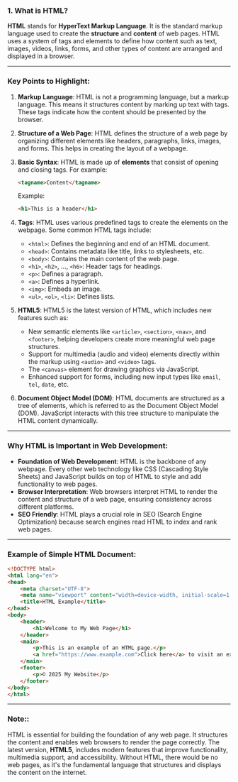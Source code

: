 ### **1. What is HTML?**

**HTML** stands for **HyperText Markup Language**. It is the standard markup language used to create the **structure** and **content** of web pages. HTML uses a system of tags and elements to define how content such as text, images, videos, links, forms, and other types of content are arranged and displayed in a browser.

---

### **Key Points to Highlight:**

1. **Markup Language**: 
   HTML is not a programming language, but a markup language. This means it structures content by marking up text with tags. These tags indicate how the content should be presented by the browser.

2. **Structure of a Web Page**:
   HTML defines the structure of a web page by organizing different elements like headers, paragraphs, links, images, and forms. This helps in creating the layout of a webpage.

3. **Basic Syntax**:
   HTML is made up of **elements** that consist of opening and closing tags. For example:
   ```html
   <tagname>Content</tagname>
   ```
   Example:
   ```html
   <h1>This is a header</h1>
   ```

4. **Tags**: 
   HTML uses various predefined tags to create the elements on the webpage. Some common HTML tags include:
   - `<html>`: Defines the beginning and end of an HTML document.
   - `<head>`: Contains metadata like title, links to stylesheets, etc.
   - `<body>`: Contains the main content of the web page.
   - `<h1>`, `<h2>`, ..., `<h6>`: Header tags for headings.
   - `<p>`: Defines a paragraph.
   - `<a>`: Defines a hyperlink.
   - `<img>`: Embeds an image.
   - `<ul>`, `<ol>`, `<li>`: Defines lists.

5. **HTML5**:
   HTML5 is the latest version of HTML, which includes new features such as:
   - New semantic elements like `<article>`, `<section>`, `<nav>`, and `<footer>`, helping developers create more meaningful web page structures.
   - Support for multimedia (audio and video) elements directly within the markup using `<audio>` and `<video>` tags.
   - The `<canvas>` element for drawing graphics via JavaScript.
   - Enhanced support for forms, including new input types like `email`, `tel`, `date`, etc.

6. **Document Object Model (DOM)**: 
   HTML documents are structured as a tree of elements, which is referred to as the Document Object Model (DOM). JavaScript interacts with this tree structure to manipulate the HTML content dynamically.

---

### **Why HTML is Important in Web Development:**
- **Foundation of Web Development**: HTML is the backbone of any webpage. Every other web technology like CSS (Cascading Style Sheets) and JavaScript builds on top of HTML to style and add functionality to web pages.
- **Browser Interpretation**: Web browsers interpret HTML to render the content and structure of a web page, ensuring consistency across different platforms.
- **SEO Friendly**: HTML plays a crucial role in SEO (Search Engine Optimization) because search engines read HTML to index and rank web pages.

---

### **Example of Simple HTML Document:**
```html
<!DOCTYPE html>
<html lang="en">
<head>
    <meta charset="UTF-8">
    <meta name="viewport" content="width=device-width, initial-scale=1.0">
    <title>HTML Example</title>
</head>
<body>
    <header>
        <h1>Welcome to My Web Page</h1>
    </header>
    <main>
        <p>This is an example of an HTML page.</p>
        <a href="https://www.example.com">Click here</a> to visit an example website.
    </main>
    <footer>
        <p>© 2025 My Website</p>
    </footer>
</body>
</html>
```

---

### **Note:**:
HTML is essential for building the foundation of any web page. It structures the content and enables web browsers to render the page correctly. The latest version, **HTML5**, includes modern features that improve functionality, multimedia support, and accessibility. Without HTML, there would be no web pages, as it's the fundamental language that structures and displays the content on the internet.

